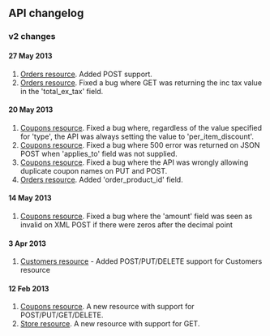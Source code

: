 ## API changelog

### v2 changes

#### 27 May 2013
1. [Orders resource](https://developer.bigcommerce.com/api/orders). Added POST support.
2. [Orders resource](https://developer.bigcommerce.com/api/orders). Fixed a bug where GET was returning the inc tax value in the 'total_ex_tax' field.

#### 20 May 2013
1. [Coupons resource](https://developer.bigcommerce.com/api/coupons). Fixed a bug where, regardless of the value specified for 'type', the API was always setting the value to 'per_item_discount'.
2. [Coupons resource](https://developer.bigcommerce.com/api/coupons). Fixed a bug where 500 error was returned on JSON POST when 'applies_to' field was not supplied.
3. [Coupons resource](https://developer.bigcommerce.com/api/coupons). Fixed a bug where the API was wrongly allowing duplicate coupon names on PUT and POST.
4. [Orders resource](https://developer.bigcommerce.com/api/orders). Added 'order_product_id' field.

#### 14 May 2013
1. [Coupons resource](https://developer.bigcommerce.com/api/coupons). Fixed a bug where the 'amount' field was seen as invalid on XML POST if there were zeros after the decimal point

#### 3 Apr 2013
1. [Customers resource](https://developer.bigcommerce.com/api/customers) - Added POST/PUT/DELETE support for Customers resource

#### 12 Feb 2013
1. [Coupons resource](https://developer.bigcommerce.com/api/coupons). A new resource with support for POST/PUT/GET/DELETE.
2. [Store resource](https://developer.bigcommerce.com/api/store). A new resource with support for GET.

